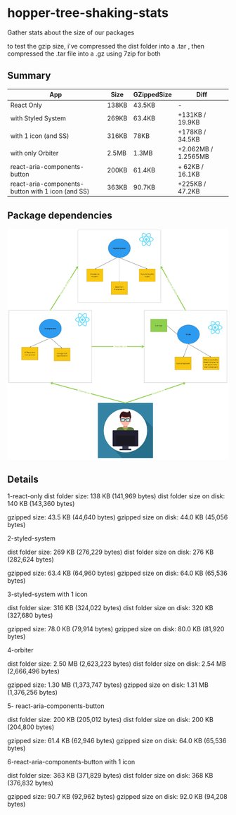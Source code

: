 # hopper-tree-shaking-stats
Gather stats about the size of our packages

to test the gzip size, i've compressed the dist folder into a .tar , then compressed the .tar file into a .gz using 7zip for both


## Summary

| App  | Size  | GZippedSize  | Diff  |
|---|---|---|---|
| React Only  | 138KB  |  43.5KB | -  |
| with Styled System  |  269KB  | 63.4KB  | +131KB / 19.9KB  |
| with 1 icon (and SS)  | 316KB  | 78KB  | +178KB / 34.5KB |
| with only Orbiter  | 2.5MB  |  1.3MB | +2.062MB / 1.2565MB |
| react-aria-components-button  | 200KB  | 61.4KB | + 62KB / 16.1KB|
| react-aria-components-button with 1 icon (and SS) | 363KB  | 90.7KB | +225KB / 47.2KB |


## Package dependencies

![Hopper Structure](./hopper_structure.jpg)

## Details

1-react-only
dist folder size: 138 KB (141,969 bytes)
dist folder size on disk: 140 KB (143,360 bytes)

gzipped size: 43.5 KB (44,640 bytes)
gzipped size on disk: 44.0 KB (45,056 bytes)

2-styled-system

dist folder size: 269 KB (276,229 bytes)
dist folder size on disk: 276 KB (282,624 bytes)

gzipped size: 63.4 KB (64,960 bytes)
gzipped size on disk: 64.0 KB (65,536 bytes)

3-styled-system with 1 icon

dist folder size: 316 KB (324,022 bytes)
dist folder size on disk: 320 KB (327,680 bytes)

gzipped size: 78.0 KB (79,914 bytes)
gzipped size on disk: 80.0 KB (81,920 bytes)

4-orbiter

dist folder size: 2.50 MB (2,623,223 bytes)
dist folder size on disk: 2.54 MB (2,666,496 bytes)

gzipped size: 1.30 MB (1,373,747 bytes)
gzipped size on disk: 1.31 MB (1,376,256 bytes)

5- react-aria-components-button

dist folder size: 200 KB (205,012 bytes)
dist folder size on disk: 200 KB (204,800 bytes)

gzipped size:  61.4 KB (62,946 bytes)
gzipped size on disk: 64.0 KB (65,536 bytes)

6-react-aria-components-button with 1 icon

dist folder size: 363 KB (371,829 bytes)
dist folder size on disk: 368 KB (376,832 bytes)

gzipped size:  90.7 KB (92,962 bytes)
gzipped size on disk: 92.0 KB (94,208 bytes)
